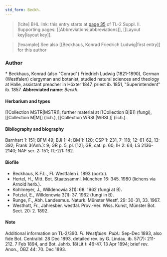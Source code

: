 ```yaml
---
std_form: Beckh.
---
```


> [!cite] BHL link: this entry starts at [page 35](https://www.biodiversitylibrary.org/page/33265232) of TL-2 Suppl. II.
> Supporting pages: [[Abbreviations|abbreviations]], [[Layout key|layout key]].

> [!example] See also [[Beckhaus, Konrad Friedrich Ludwig|first entry]] for this author

### Author

\* Beckhaus, Konrad (also "Conrad") Friedrich Ludwig (1821-1890), German (Westfalen) clergyman and botanist, studied natural sciences and theology at Halle, assistant preacher in Höxter 1847, priest ib. 1851, "Superintendent" ib. 1857. 
**Abbreviated name**: *Beckh.*

#### Herbarium and types

[[Collection MSTR|MSTR]]; further material at [[Collection B|B]] (fungi), [[Collection M|M]] (lich.), [[Collection WRSL|WRSL]] (lich.).

#### Bibliography and biography

Barnhart 1: 151; BFM 49; BJI 1: 4; BM 1: 120; CSP 1: 231, 7: 118; 12: 61-62, 13: 392; Frank 3(Anh.): 9; GR p. 5, pl. \[12\]; GR, cat. p. 60; IH 2: 64; LS 2136-2140; NAF ser. 2: 151; TL-2/1: 162.

#### Biofile

- Beckhaus, K.F.L., Fl. Westfalen i. 1893 (portr.).
- Hertel, H., Mitt. Bot. Staatssamml. München 16: 345. 1980 (lichens via Arnold herb.).
- Kohlmeyer, J., Willdenowia 3(1): 68. 1962 (fungi at B).
- Potztal, E., Willdenowia 3(1): 37. 1962 (fungi in B).
- Runge, F., Abh. Landesmus. Naturk. Münster Westf. 29: 30-31, 33. 1967.
- Westhott, Fr., Jahresber. westfäl. Prov.-Ver. Wiss. Kunst, Münster Bot. Sect. 20: 2. 1892.

#### Note

Additional information on TL-2/390. *Fl. Westfalen*: *Publ*.: Sep-Dec 1893, also fide Bot. Centralbl. 28 Dec 1893, detailed rev. by G. Lindau, ib. 57(7): 211-212. 7 Feb 1894, and Bot. Jahrb. 18(Lit.): 46-47. 13 Apr 1894; brief rev. Anon., ÖBZ 44: 70. Dec 1893.

